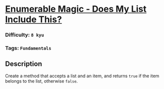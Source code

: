 # [Enumerable Magic - Does My List Include This?](https://www.codewars.com/kata/545991b4cbae2a5fda000158)

### Difficulty: `8 kyu`

### Tags: `Fundamentals`

## Description

Create a method that accepts a list and an item, and returns `true` if the item belongs to the list, otherwise `false`.